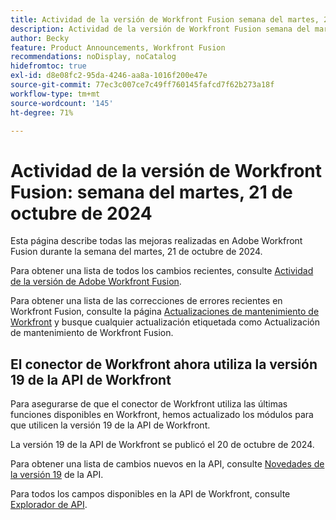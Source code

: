 ```yaml
---
title: Actividad de la versión de Workfront Fusion semana del martes, 21 de octubre de 2024
description: Actividad de la versión de Workfront Fusion semana del martes, 21 de octubre de 2024
author: Becky
feature: Product Announcements, Workfront Fusion
recommendations: noDisplay, noCatalog
hidefromtoc: true
exl-id: d8e08fc2-95da-4246-aa8a-1016f200e47e
source-git-commit: 77ec3c007ce7c49ff760145fafcd7f62b273a18f
workflow-type: tm+mt
source-wordcount: '145'
ht-degree: 71%

---
```


# Actividad de la versión de Workfront Fusion: semana del martes, 21 de octubre de 2024

Esta página describe todas las mejoras realizadas en Adobe Workfront Fusion durante la semana del martes, 21 de octubre de 2024.

Para obtener una lista de todos los cambios recientes, consulte [Actividad de la versión de Adobe Workfront Fusion](/help/workfront-fusion/fusion-product-releases/fusion-release-activity.md).

Para obtener una lista de las correcciones de errores recientes en Workfront Fusion, consulte la página [Actualizaciones de mantenimiento de Workfront](https://experienceleague.adobe.com/docs/workfront-known-issues/releases/current-updates.html?lang=es) y busque cualquier actualización etiquetada como Actualización de mantenimiento de Workfront Fusion.

## El conector de Workfront ahora utiliza la versión 19 de la API de Workfront

Para asegurarse de que el conector de Workfront utiliza las últimas funciones disponibles en Workfront, hemos actualizado los módulos para que utilicen la versión 19 de la API de Workfront.

La versión 19 de la API de Workfront se publicó el 20 de octubre de 2024.

Para obtener una lista de cambios nuevos en la API, consulte [Novedades de la versión 19](https://experienceleague.adobe.com/es/docs/workfront/using/adobe-workfront-api/api-notes/new-api-version-19) de la API.

Para todos los campos disponibles en la API de Workfront, consulte [Explorador de API](https://developer.adobe.com/workfront/api-explorer).
